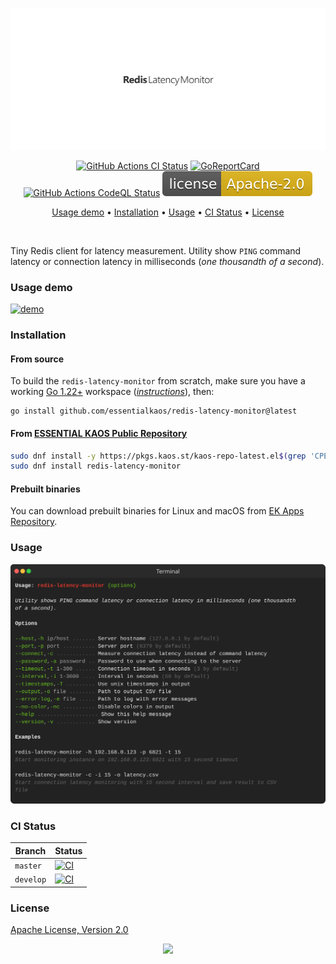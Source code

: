 <p align="center"><a href="#readme"><img src=".github/images/card.svg"/></a></p>

<p align="center">
  <a href="https://kaos.sh/w/redis-latency-monitor/ci"><img src="https://kaos.sh/w/redis-latency-monitor/ci.svg" alt="GitHub Actions CI Status" /></a>
  <a href="https://kaos.sh/r/redis-latency-monitor"><img src="https://kaos.sh/r/redis-latency-monitor.svg" alt="GoReportCard" /></a>
  <a href="https://kaos.sh/w/redis-latency-monitor/codeql"><img src="https://kaos.sh/w/redis-latency-monitor/codeql.svg" alt="GitHub Actions CodeQL Status" /></a>
  <a href="#license"><img src=".github/images/license.svg"/></a>
</p>

<p align="center"><a href="#usage-demo">Usage demo</a> • <a href="#installation">Installation</a> • <a href="#usage">Usage</a> • <a href="#ci-status">CI Status</a> • <a href="#license">License</a></p>

<br/>

Tiny Redis client for latency measurement. Utility show `PING` command latency or connection latency in milliseconds (_one thousandth of a second_).

### Usage demo

[![demo](https://gh.kaos.st/redis-latency-monitor-301.gif)](#usage-demo)

### Installation

#### From source

To build the `redis-latency-monitor` from scratch, make sure you have a working [Go 1.22+](https://github.com/essentialkaos/.github/blob/master/GO-VERSION-SUPPORT.md) workspace (_[instructions](https://go.dev/doc/install)_), then:

```
go install github.com/essentialkaos/redis-latency-monitor@latest
```

#### From [ESSENTIAL KAOS Public Repository](https://kaos.sh/kaos-repo)

```bash
sudo dnf install -y https://pkgs.kaos.st/kaos-repo-latest.el$(grep 'CPE_NAME' /etc/os-release | tr -d '"' | cut -d':' -f5).noarch.rpm
sudo dnf install redis-latency-monitor
```

#### Prebuilt binaries

You can download prebuilt binaries for Linux and macOS from [EK Apps Repository](https://apps.kaos.st/redis-latency-monitor/latest).

### Usage

<img src=".github/images/usage.svg" />

### CI Status

| Branch | Status |
|--------|--------|
| `master` | [![CI](https://kaos.sh/w/redis-latency-monitor/ci.svg?branch=master)](https://kaos.sh/w/redis-latency-monitor/ci?query=branch:master) |
| `develop` | [![CI](https://kaos.sh/w/redis-latency-monitor/ci.svg?branch=master)](https://kaos.sh/w/redis-latency-monitor/ci?query=branch:develop) |

### License

[Apache License, Version 2.0](https://www.apache.org/licenses/LICENSE-2.0)

<p align="center"><a href="https://essentialkaos.com"><img src="https://gh.kaos.st/ekgh.svg"/></a></p>
